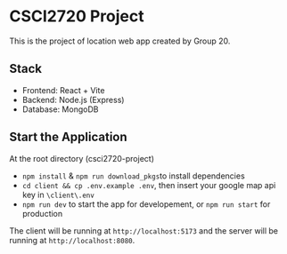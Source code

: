 # CSCI2720 Project

This is the project of location web app created by Group 20. 

## Stack
- Frontend: React + Vite
- Backend: Node.js (Express)
- Database: MongoDB

## Start the Application
At the root directory (csci2720-project)
- `npm install` & `npm run download_pkgs`to install dependencies
- `cd client && cp .env.example .env`, then insert your google map api key in `\client\.env`
- `npm run dev` to start the app for developement, or `npm run start` for production

The client will be running at `http://localhost:5173` and the server will be running at `http://localhost:8080`.